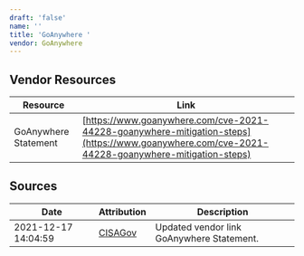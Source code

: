 ```yaml
---
draft: 'false'
name: ''
title: 'GoAnywhere '
vendor: GoAnywhere
---
```


## Vendor Resources
| Resource | Link |
| --- | --- |
| GoAnywhere Statement | [https://www.goanywhere.com/cve-2021-44228-goanywhere-mitigation-steps](https://www.goanywhere.com/cve-2021-44228-goanywhere-mitigation-steps) |



## Sources
| Date | Attribution | Description |
| --- | --- | --- |
| 2021-12-17 14:04:59 | [CISAGov](https://raw.githubusercontent.com/cisagov/log4j-affected-db/develop/README.md) | Updated vendor link GoAnywhere Statement.  |

